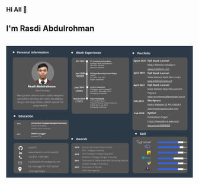 ### Hi All 👋

## I'm **Rasdi Abdulrohman**
<br>



<img src="images/cv.png" sytle="float:center; margin-right:15px /">
<!-- Here are some ideas to get you started:

- 🔭 I’m currently working on ...
- 🌱 I’m currently learning ...
- 👯 I’m looking to collaborate on ...
- 🤔 I’m looking for help with ...
- 💬 Ask me about ...
- 📫 How to reach me: ...
- 😄 Pronouns: ...
- ⚡ Fun fact: ... -->

